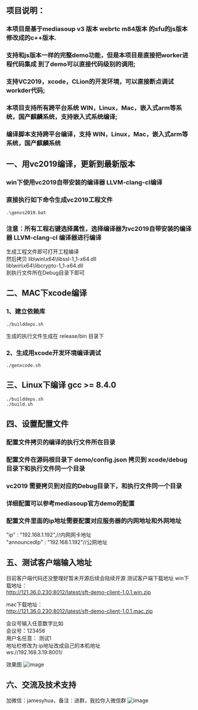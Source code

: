 ## 项目说明：
### 本项目是基于mediasoup v3 版本 webrtc m84版本 的sfu的js版本修改成的c++版本.
### 支持和js版本一样的完整demo功能，但是本项目是直接把worker进程代码集成 到了demo可以直接代码级别的调用;
### 支持VC2019，xcode，CLion的开发环境，可以直接断点调试workder代码;
### 本项目支持所有跨平台系统 WIN，Linux，Mac，嵌入式arm等系统，国产麒麟系统，支持嵌入式系统编译;
### 编译脚本支持跨平台编译，支持 WIN，Linux，Mac，嵌入式arm等系统，国产麒麟系统

## 一、用vc2019编译，更新到最新版本
### win下使用vc2019自带安装的编译器 LLVM-clang-cl编译
### 直接执行如下命令生成vc2019工程文件

```
.\genvs2019.bat
```

### 注意：所有工程右键选择属性，选择编译器为vc2019自带安装的编译器 LLVM-clang-cl 编译器进行编译

生成工程文件即可打开工程编译  
然后拷贝  lib\win\x64\libssl-1_1-x64.dll  
        lib\win\x64\libcrypto-1_1-x64.dll  
到执行文件所在Debug目录下即可


## 二、MAC下xcode编译

### 1、建立依赖库

```
./builddeps.sh 
```
生成的执行文件生成在 
release/bin 目录下

### 2、生成用xcode开发环境编译调试
```
./genxcode.sh
```

## 三、Linux下编译 gcc >= 8.4.0
```
./builddeps.sh 
./build.sh
```


## 四、设置配置文件

### 配置文件拷贝的编译的执行文件所在目录
### 配置文件在源码根目录下 demo/config.json 拷贝到 xcode/debug 目录下和执行文件同一个目录
### vc2019 需要拷贝到对应的Debug目录下，和执行文件同一个目录
### 详细配置可以参考mediasoup官方demo的配置
### 配置文件里面的ip地址需要配置对应服务器的内网地址和外网地址
"ip"          : "192.168.1.192",//内网网卡地址  
"announcedIp" : "192.168.1.192"//公网地址


## 五、测试客户端输入地址
目前客户端代码还没整理好暂未开源后续会陆续开源
测试客户端下载地址
win下载地址：   
<http://121.36.0.230:8012/latest/sft-demo-client-1.0.1.win.zip>

mac下载地址：   
<http://121.36.0.230:8012/latest/sft-demo-client-1.0.1.mac.zip>

会议号输入任意数字比如   
会议号：123456  
用户名任意： 测试1  
地址栏修改为:ip地址改成自己的本机地址  
ws://192.168.3.19:8001/  


效果图
![image](https://raw.githubusercontent.com/yanhua133/mediasoup-sfu-cpp/main/demo.jpg)


## 六、交流及技术支持
加微信：jamesyhua，备注：进群，我拉你入微信群
![image](https://github.com/yanhua133/mediasoup-sfu-cpp/blob/main/zuozhe.jpeg?raw=true)